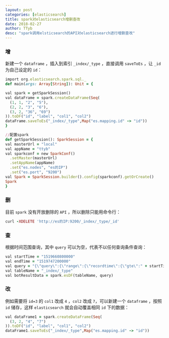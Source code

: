```yaml
---
layout: post
categories: [elasticsearch]
title: spark对elasticsearch增删查改
date: 2018-02-27
author: TTyb
desc: "spark调用elsticsearch的API对elasticsearch进行增删查改"
---
```



### 增

新建一个 `dataframe` ，插入到索引 `_index/_type` ，直接调用 `saveToEs` ，让 `_id` 为自己设定的 `id`：

~~~ruby
import org.elasticsearch.spark.sql._
def main(args: Array[String]): Unit = {

val spark = getSparkSession()
val dataFrame = spark.createDataFrame(Seq(
  (1, 1, "2", "5"),
  (2, 2, "3", "6"),
  (3, 2, "36", "69")
)).toDF("id", "label", "col1", "col2")
dataFrame.saveToEs("_index/_type",Map("es.mapping.id" -> "id"))
}

//配置spark
def getSparkSession(): SparkSession = {
val masterUrl = "local"
val appName = "ttyb"
val sparkconf = new SparkConf()
  .setMaster(masterUrl)
  .setAppName(appName)
  .set("es.nodes", "es的IP")
  .set("es.port", "9200")
val Spark = SparkSession.builder().config(sparkconf).getOrCreate()
Spark
}
~~~

### 删

目前 `spark` 没有开放删除的 `API` ，所以删除只能用命令行：

~~~ruby
curl -XDELETE 'http://es的IP:9200/_index/_type/_id'
~~~

### 查

根据时间范围查询，其中 `query` 可以为空，代表不以任何查询条件查询：

~~~ruby
val startTime = "1519660800000"
val endTime = "1519747200000"
val query = "{\"query\":{\"range\":{\"recordtime\":{\"gte\":" + startTime + ",\"lte\":" + endTime + "}}}}"
val tableName = "_index/_type"
val botResultData = spark.esDF(tableName, query)
~~~

### 改

例如需要将 `id=3` 的 `col1` 改成 `4` ，`col2` 改成 `7`，可以新建一个 `dataframe` ，按照 `id` 储存，这样 `elasticsearch` 就会自动覆盖相同 `id` 下的数据：

~~~ruby
val dataFrame1 = spark.createDataFrame(Seq(
  (3, 2, "4", "7")
)).toDF("id", "label", "col1", "col2")
dataFrame1.saveToEs("_index/_type",Map("es.mapping.id" -> "id"))
~~~